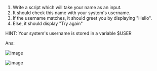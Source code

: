 1) Write a script which will take your name as an input.
2) It should check this name with your system's username.
3) If the username matches, it should greet you by displaying "Hello".
4) Else, it should display "Try again"

HINT: Your system's username is stored in a variable $USER 

Ans:

![image](https://github.com/Sharath15eUR/NAREESHUD/assets/93960137/e9e790be-a317-455d-91b0-86dceb827d62)

![image](https://github.com/Sharath15eUR/NAREESHUD/assets/93960137/47cf90a2-d9b1-458a-84d4-33f5c31b70df)

